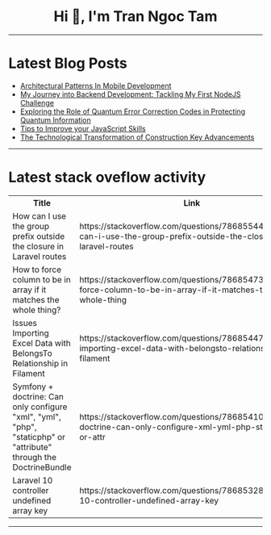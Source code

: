 <h1 align="center">Hi 👋, I'm Tran Ngoc Tam</h1>

---

# Latest Blog Posts 
<!-- BLOG-POST-LIST:START -->
- [Architectural Patterns In Mobile Development](https://dev.to/cephasarowolo/architectural-patterns-in-mobile-development-3f3b)
- [My Journey into Backend Development: Tackling My First NodeJS Challenge](https://dev.to/timilehin_abegunde_ec7afd/my-journey-into-backend-development-tackling-my-first-nodejs-challenge-5abf)
- [Exploring the Role of Quantum Error Correction Codes in Protecting Quantum Information](https://dev.to/quantumcybersolution/exploring-the-role-of-quantum-error-correction-codes-in-protecting-quantum-information-527a)
- [Tips to Improve your JavaScript Skills](https://dev.to/blessing_ovhorokpa_da16ad/tips-to-improve-your-javascript-skills-393n)
- [The Technological Transformation of Construction Key Advancements](https://dev.to/quantumcybersolution/the-technological-transformation-of-construction-key-advancements-4nl6)
<!-- BLOG-POST-LIST:END -->

---

# Latest stack oveflow activity
<table>
  <tr><th>Title</th><th>Link</th></tr>
  <!-- STACKOVERFLOW:START --><tr><td>How can I use the group prefix outside the closure in Laravel routes</td><td>https://stackoverflow.com/questions/78685544/how-can-i-use-the-group-prefix-outside-the-closure-in-laravel-routes</td></tr><tr><td>How to force column to be in array if it matches the whole thing?</td><td>https://stackoverflow.com/questions/78685473/how-to-force-column-to-be-in-array-if-it-matches-the-whole-thing</td></tr><tr><td>Issues Importing Excel Data with BelongsTo Relationship in Filament</td><td>https://stackoverflow.com/questions/78685447/issues-importing-excel-data-with-belongsto-relationship-in-filament</td></tr><tr><td>Symfony + doctrine: Can only configure &quot;xml&quot;, &quot;yml&quot;, &quot;php&quot;, &quot;staticphp&quot; or &quot;attribute&quot; through the DoctrineBundle</td><td>https://stackoverflow.com/questions/78685410/symfony-doctrine-can-only-configure-xml-yml-php-staticphp-or-attr</td></tr><tr><td>Laravel 10 controller undefined array key</td><td>https://stackoverflow.com/questions/78685328/laravel-10-controller-undefined-array-key</td></tr><!-- STACKOVERFLOW:END -->
</table>

---


